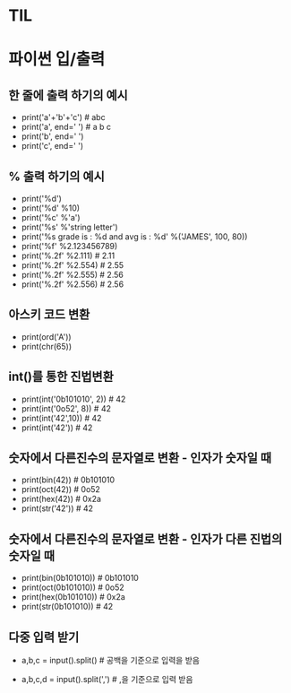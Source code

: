 # TIL

# 파이썬 입/출력

## 한 줄에 출력 하기의 예시
- print('a'+'b'+'c') # abc
- print('a', end=' ') # a b c  
- print('b', end=' ')  
- print('c', end=' ')  

## % 출력 하기의 예시
- print('\%d')
- print('%d' %10)
- print('%c' %'a')
- print('%s' %'string letter')
- print('%s grade is : %d and avg is : %d' %('JAMES', 100, 80))
- print('%f' %2.123456789)
- print('%.2f' %2.111) # 2.11
- print('%.2f' %2.554) # 2.55
- print('%.2f' %2.555) # 2.56
- print('%.2f' %2.556) # 2.56

## 아스키 코드 변환
- print(ord('A'))
- print(chr(65))

## int()를 통한 진법변환
- print(int('0b101010', 2)) # 42
- print(int('0o52', 8)) # 42
- print(int('42',10)) # 42
- print(int('42')) # 42

## 숫자에서 다른진수의 문자열로 변환 - 인자가 숫자일 때
- print(bin(42)) # 0b101010
- print(oct(42)) # 0o52
- print(hex(42)) # 0x2a
- print(str('42')) # 42

## 숫자에서 다른진수의 문자열로 변환 - 인자가 다른 진법의 숫자일 때
- print(bin(0b101010)) # 0b101010
- print(oct(0b101010)) # 0o52
- print(hex(0b101010)) # 0x2a
- print(str(0b101010)) # 42

## 다중 입력 받기
- a,b,c = input().split() # 공백을 기준으로 입력을 받음

- a,b,c,d = input().split(',') # ,을 기준으로 입력 받음
